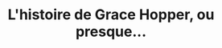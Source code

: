 ---
title: L'histoire de Grace Hopper, ou presque...
link: https://player.vimeo.com/video/158908172
outil: histoire
type: video
contenttype: recul
---